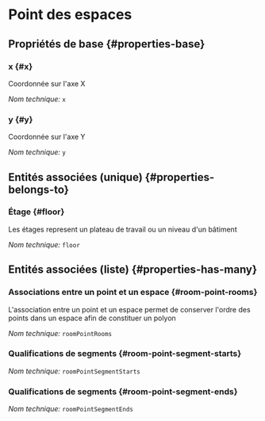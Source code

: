 # Point des espaces
<!--- THIS FILE IS GENERATED PLEASE DO NOT EDIT IT DIRECTLY --->



<OH code="roomPoint"/>


## Propriétés de base {#properties-base}

### x {#x}

Coordonnée sur l'axe X

*Nom technique:* ```x```
<PH code="roomPoint:x"/>

### y {#y}

Coordonnée sur l'axe Y

*Nom technique:* ```y```
<PH code="roomPoint:y"/>


## Entités associées (unique) {#properties-belongs-to}

### Étage {#floor}

Les étages represent un plateau de travail ou un niveau d'un bâtiment

*Nom technique:* ```floor```
<PH code="roomPoint:floor"/>


## Entités associées (liste) {#properties-has-many}

### Associations entre un point et un espace {#room-point-rooms}

L'association entre un point et un espace permet de conserver l'ordre des points dans un espace afin de constituer un polyon

*Nom technique:* ```roomPointRooms```
<PH code="roomPoint:roomPointRooms"/>

### Qualifications de segments {#room-point-segment-starts}



*Nom technique:* ```roomPointSegmentStarts```
<PH code="roomPoint:roomPointSegmentStarts"/>

### Qualifications de segments {#room-point-segment-ends}



*Nom technique:* ```roomPointSegmentEnds```
<PH code="roomPoint:roomPointSegmentEnds"/>




